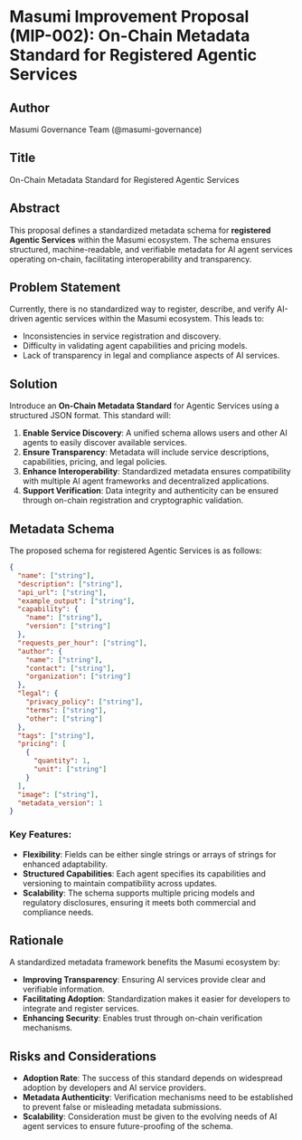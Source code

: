 # Masumi Improvement Proposal (MIP-002): On-Chain Metadata Standard for Registered Agentic Services

## Author
Masumi Governance Team (@masumi-governance)

## Title
On-Chain Metadata Standard for Registered Agentic Services

## Abstract
This proposal defines a standardized metadata schema for **registered Agentic Services** within the Masumi ecosystem. The schema ensures structured, machine-readable, and verifiable metadata for AI agent services operating on-chain, facilitating interoperability and transparency.

## Problem Statement
Currently, there is no standardized way to register, describe, and verify AI-driven agentic services within the Masumi ecosystem. This leads to:
- Inconsistencies in service registration and discovery.
- Difficulty in validating agent capabilities and pricing models.
- Lack of transparency in legal and compliance aspects of AI services.

## Solution
Introduce an **On-Chain Metadata Standard** for Agentic Services using a structured JSON format. This standard will:
1. **Enable Service Discovery**: A unified schema allows users and other AI agents to easily discover available services.
2. **Ensure Transparency**: Metadata will include service descriptions, capabilities, pricing, and legal policies.
3. **Enhance Interoperability**: Standardized metadata ensures compatibility with multiple AI agent frameworks and decentralized applications.
4. **Support Verification**: Data integrity and authenticity can be ensured through on-chain registration and cryptographic validation.

## Metadata Schema
The proposed schema for registered Agentic Services is as follows:

```json
{
  "name": ["string"],
  "description": ["string"],
  "api_url": ["string"],
  "example_output": ["string"],
  "capability": {
    "name": ["string"],
    "version": ["string"]
  },
  "requests_per_hour": ["string"],
  "author": {
    "name": ["string"],
    "contact": ["string"],
    "organization": ["string"]
  },
  "legal": {
    "privacy_policy": ["string"],
    "terms": ["string"],
    "other": ["string"]
  },
  "tags": ["string"],
  "pricing": [
    {
      "quantity": 1,
      "unit": ["string"]
    }
  ],
  "image": ["string"],
  "metadata_version": 1
}
```

### Key Features:
- **Flexibility**: Fields can be either single strings or arrays of strings for enhanced adaptability.
- **Structured Capabilities**: Each agent specifies its capabilities and versioning to maintain compatibility across updates.
- **Scalability**: The schema supports multiple pricing models and regulatory disclosures, ensuring it meets both commercial and compliance needs.

## Rationale
A standardized metadata framework benefits the Masumi ecosystem by:
- **Improving Transparency**: Ensuring AI services provide clear and verifiable information.
- **Facilitating Adoption**: Standardization makes it easier for developers to integrate and register services.
- **Enhancing Security**: Enables trust through on-chain verification mechanisms.

## Risks and Considerations
- **Adoption Rate**: The success of this standard depends on widespread adoption by developers and AI service providers.
- **Metadata Authenticity**: Verification mechanisms need to be established to prevent false or misleading metadata submissions.
- **Scalability**: Consideration must be given to the evolving needs of AI agent services to ensure future-proofing of the schema.
